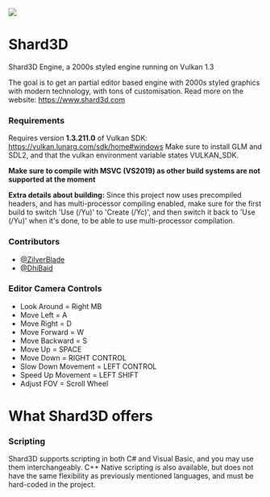 
![](https://cdn.discordapp.com/attachments/763044823342776340/1002705748121354302/unknown.png)  

# Shard3D

Shard3D Engine, a 2000s styled engine running on Vulkan 1.3

The goal is to get an partial editor based engine with 2000s styled graphics with modern technology, with tons of customisation.
Read more on the website: https://www.shard3d.com

### Requirements

Requires version **1.3.211.0** of Vulkan SDK: https://vulkan.lunarg.com/sdk/home#windows
Make sure to install GLM and SDL2, and that the vulkan environment variable states VULKAN_SDK.

**Make sure to compile with MSVC (VS2019) as other build systems are not supported at the moment** 

**Extra details about building:** 
Since this project now uses precompiled headers, and has multi-processor compiling enabled, 
make sure for the first build to switch 'Use (/Yu)' to 'Create (/Yc)', and then switch it back to 'Use (/Yu)' when it's done, to be able to use multi-processor compilation.

### Contributors

- [@ZilverBlade](https://www.github.com/ZilverBlade)
- [@DhiBaid](https://www.github.com/DHIBAID)


### Editor Camera Controls

- Look Around = Right MB
- Move Left = A
- Move Right = D
- Move Forward = W
- Move Backward = S
- Move Up = SPACE
- Move Down = RIGHT CONTROL
- Slow Down Movement = LEFT CONTROL
- Speed Up Movement = LEFT SHIFT
- Adjust FOV = Scroll Wheel

# What Shard3D offers

### Scripting

Shard3D supports scripting in both C# and Visual Basic, and you may use them interchangeably.
C++ Native scripting is also available, but does not have the same flexibility as previously mentioned languages, and must be hard-coded in the project.
